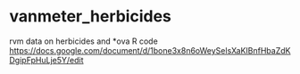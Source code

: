 # vanmeter_herbicides
rvm data on herbicides and *ova R code
https://docs.google.com/document/d/1bone3x8n6oWeySelsXaKIBnfHbaZdKDgipFpHuLje5Y/edit
